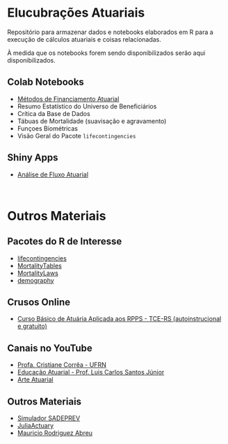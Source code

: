 # Elucubrações Atuariais

Repositório para armazenar dados e notebooks elaborados em R para a execução de cálculos atuariais e coisas relacionadas.

À medida que os notebooks forem sendo disponibilizados serão aqui disponibilizados.

## **Colab Notebooks**
* [Métodos de Financiamento Atuarial](https://colab.research.google.com/drive/1WZWnvOeVF6TusKDf9SiozeUgBfIxzpi2?usp=sharing)
* Resumo Estatístico do Universo de Beneficiários
* Crítica da Base de Dados
* Tábuas de Mortalidade (suavisação e agravamento)
* Funçoes Biométricas
* Visão Geral do Pacote `lifecontingencies`

## **Shiny Apps**

* [Análise de Fluxo Atuarial]( https://marcosfs2006.shinyapps.io/fluxo_atuarial/)

<br>

# **Outros Materiais**

## **Pacotes do R de Interesse**
* [lifecontingencies](https://cran.r-project.org/web/packages/lifecontingencies/index.html)
* [MortalityTables](https://cran.r-project.org/web/packages/MortalityTables/)
* [MortalityLaws](https://cran.r-project.org/web/packages/MortalityLaws/index.html)
* [demography](https://cran.r-project.org/web/packages/demography/index.html)

## **Crusos Online**
* [Curso Básico de Atuária Aplicada aos RPPS - TCE-RS (autoinstrucional e gratuito)](https://ead.tce.rs.gov.br/moodle/course/index.php?categoryid=1)

## **Canais no YouTube**
* [Profa. Cristiane Corrêa - UFRN](https://www.youtube.com/channel/UCaRRm8ss8mt79teMKRUgJeg/featured)
* [Educação Atuarial - Prof. Luis Carlos Santos Júnior](https://www.youtube.com/c/Educa%C3%A7%C3%A3oAtuarial/videos)
* [Arte Atuarial](https://www.youtube.com/c/ArteAtuarial/featured)

<!--
* [Liga de Ciências Atuariais](https://www.youtube.com/channel/UCHyg2Cesm4wpCDbZP9S3wlQ)
* [Atuária em Destaque](https://www.youtube.com/channel/UCDBbgtha54k-nyDAGOBXhXw/videos)
-->

## **Outros Materiais**
* [Simulador SADEPREV](http://sadeprevonline.ufrn.br:3838/sadeprev/)
* [JuliaActuary](https://juliaactuary.org/)
* [Mauricio Rodriguez Abreu](https://rpubs.com/mrabreu22/)

